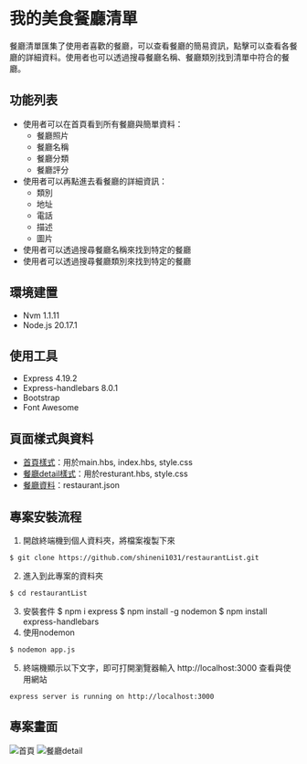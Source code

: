 # 我的美食餐廳清單
餐廳清單匯集了使用者喜歡的餐廳，可以查看餐廳的簡易資訊，點擊可以查看各餐廳的詳細資料。使用者也可以透過搜尋餐廳名稱、餐廳類別找到清單中符合的餐廳。
## 功能列表
* 使用者可以在首頁看到所有餐廳與簡單資料：
  * 餐廳照片
  * 餐廳名稱
  * 餐廳分類
  * 餐廳評分
* 使用者可以再點進去看餐廳的詳細資訊：
  * 類別
  * 地址
  * 電話
  * 描述
  * 圖片
* 使用者可以透過搜尋餐廳名稱來找到特定的餐廳
* 使用者可以透過搜尋餐廳類別來找到特定的餐廳
## 環境建置
* Nvm 1.1.11
* Node.js 20.17.1
## 使用工具
* Express 4.19.2
* Express-handlebars 8.0.1
* Bootstrap
* Font Awesome
## 頁面樣式與資料
* [首頁樣式](https://codepen.io/alpha-camp/pen/yrLbrZ)：用於main.hbs, index.hbs, style.css
* [餐廳detail樣式](https://codepen.io/alpha-camp/pen/JVjNgG)：用於resturant.hbs, style.css
* [餐廳資料](https://drive.google.com/open?id=1W-BD9-c8zJRYCwAD8yhqQdLwcUdN8GZi)：restaurant.json
## 專案安裝流程
1. 開啟終端機到個人資料夾，將檔案複製下來
```
$ git clone https://github.com/shineni1031/restaurantList.git
```
2. 進入到此專案的資料夾
```
$ cd restaurantList
```
3. 安裝套件
    $ npm i express
    $ npm install -g nodemon
    $ npm install express-handlebars
4. 使用nodemon
```
$ nodemon app.js
```
5. 終端機顯示以下文字，即可打開瀏覽器輸入 http://localhost:3000 查看與使用網站
```
express server is running on http://localhost:3000
```
## 專案畫面
![首頁](https://i.imgur.com/Rq1ObFM.jpeg)
![餐廳detail](https://i.imgur.com/pp2NRku.jpeg)
